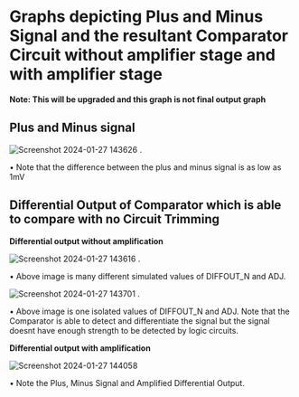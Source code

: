 # Graphs depicting Plus and Minus Signal and the resultant Comparator Circuit without amplifier stage and with amplifier stage
**Note: This will be upgraded and this graph is not final output graph**

## Plus and Minus signal 


![Screenshot 2024-01-27 143626](https://github.com/chennakeshavadasa/Comparator-Design-with-SkyWater-130PDK/assets/123294639/dacd200c-2bd8-447b-98d7-eedcabb8829f) .


• Note that the difference between the plus and minus signal is as low as 1mV

## Differential Output of Comparator which is able to compare with no Circuit Trimming

**Differential output without amplification**

![Screenshot 2024-01-27 143616](https://github.com/chennakeshavadasa/Comparator-Design-with-SkyWater-130PDK/assets/123294639/f9ff8ea9-688b-4948-ab88-51d77e81969a) .

• Above image is many different simulated values of DIFFOUT_N and ADJ.

![Screenshot 2024-01-27 143701](https://github.com/chennakeshavadasa/Comparator-Design-with-SkyWater-130PDK/assets/123294639/675c8819-e962-4c44-9e05-8c540e95e7e1) .

• Above image is one isolated values of DIFFOUT_N and ADJ. Note that the Comparator is able to detect and differentiate the signal but the signal doesnt have enough strength to be detected by logic circuits.

**Differential output with amplification**

![Screenshot 2024-01-27 144058](https://github.com/chennakeshavadasa/Comparator-Design-with-SkyWater-130PDK/assets/123294639/ade027b5-3e6b-419b-8636-377655b67931)

• Note the Plus, Minus Signal and Amplified Differential Output.
